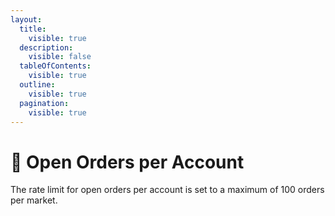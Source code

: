 ```yaml
---
layout:
  title:
    visible: true
  description:
    visible: false
  tableOfContents:
    visible: true
  outline:
    visible: true
  pagination:
    visible: true
---
```


# 📄 Open Orders per Account

The rate limit for open orders per account is set to a maximum of 100 orders per market.
